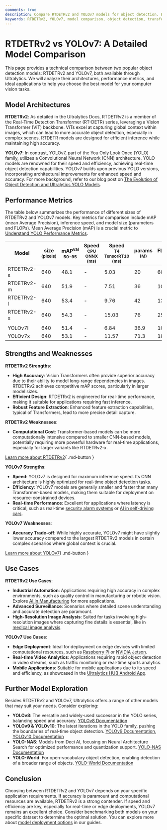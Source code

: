 ```yaml
---
comments: true
description: Compare RTDETRv2 and YOLOv7 models for object detection. Explore architecture, performance metrics, use cases, and find the best fit for your tasks.
keywords: RTDETRv2, YOLOv7, model comparison, object detection, transformer models, CNN models, real-time inference, Ultralytics, computer vision
---
```


# RTDETRv2 vs YOLOv7: A Detailed Model Comparison

<script async src="https://cdn.jsdelivr.net/npm/chart.js"></script>
<script defer src="../../javascript/benchmark.js"></script>

<canvas id="modelComparisonChart" width="1024" height="400" active-models='["RTDETRv2", "YOLOv7"]'></canvas>

This page provides a technical comparison between two popular object detection models: RTDETRv2 and YOLOv7, both available through Ultralytics. We will analyze their architectures, performance metrics, and ideal applications to help you choose the best model for your computer vision tasks.

## Model Architectures

**RTDETRv2**: As detailed in the Ultralytics Docs, RTDETRv2 is a member of the Real-Time Detection Transformer (RT-DETR) series, leveraging a Vision Transformer (ViT) backbone. ViTs excel at capturing global context within images, which can lead to more accurate object detection, especially in complex scenes. RTDETR models are designed for efficient inference while maintaining high accuracy.

**YOLOv7**: In contrast, YOLOv7, part of the You Only Look Once (YOLO) family, utilizes a Convolutional Neural Network (CNN) architecture. YOLO models are renowned for their speed and efficiency, achieving real-time object detection capabilities. YOLOv7 builds upon previous YOLO versions, incorporating architectural improvements for enhanced speed and accuracy. For more background, refer to our blog post on [The Evolution of Object Detection and Ultralytics YOLO Models](https://www.ultralytics.com/blog/the-evolution-of-object-detection-and-ultralytics-yolo-models).

## Performance Metrics

The table below summarizes the performance of different sizes of RTDETRv2 and YOLOv7 models. Key metrics for comparison include mAP (mean Average Precision), inference speed, and model size (parameters and FLOPs). Mean Average Precision (mAP) is a crucial metric to [Understand YOLO Performance Metrics](https://docs.ultralytics.com/guides/yolo-performance-metrics/).

| Model      | size<br><sup>(pixels) | mAP<sup>val<br>50-95 | Speed<br><sup>CPU ONNX<br>(ms) | Speed<br><sup>T4 TensorRT10<br>(ms) | params<br><sup>(M) | FLOPs<br><sup>(B) |
| ---------- | --------------------- | -------------------- | ------------------------------ | ----------------------------------- | ------------------ | ----------------- |
| RTDETRv2-s | 640                   | 48.1                 | -                              | 5.03                                | 20                 | 60                |
| RTDETRv2-m | 640                   | 51.9                 | -                              | 7.51                                | 36                 | 100               |
| RTDETRv2-l | 640                   | 53.4                 | -                              | 9.76                                | 42                 | 136               |
| RTDETRv2-x | 640                   | 54.3                 | -                              | 15.03                               | 76                 | 259               |
|            |                       |                      |                                |                                     |                    |                   |
| YOLOv7l    | 640                   | 51.4                 | -                              | 6.84                                | 36.9               | 104.7             |
| YOLOv7x    | 640                   | 53.1                 | -                              | 11.57                               | 71.3               | 189.9             |

## Strengths and Weaknesses

**RTDETRv2 Strengths**:

- **High Accuracy**: Vision Transformers often provide superior accuracy due to their ability to model long-range dependencies in images. RTDETRv2 achieves competitive mAP scores, particularly in larger model sizes.
- **Efficient Design**: RTDETRv2 is engineered for real-time performance, making it suitable for applications requiring fast inference.
- **Robust Feature Extraction**: Enhanced feature extraction capabilities, typical of Transformers, lead to more precise detail capture.

**RTDETRv2 Weaknesses**:

- **Computational Cost**: Transformer-based models can be more computationally intensive compared to smaller CNN-based models, potentially requiring more powerful hardware for real-time applications, especially for larger variants like RTDETRv2-x.

[Learn more about RTDETRv2](https://docs.ultralytics.com/models/rtdetr/){ .md-button }

**YOLOv7 Strengths**:

- **Speed**: YOLOv7 is designed for maximum inference speed. Its CNN architecture is highly optimized for real-time object detection tasks.
- **Efficiency**: YOLOv7 models are generally smaller and faster than many Transformer-based models, making them suitable for deployment on resource-constrained devices.
- **Real-time Performance**: Excellent for applications where latency is critical, such as real-time [security alarm systems](https://docs.ultralytics.com/guides/security-alarm-system/) or [AI in self-driving cars](https://www.ultralytics.com/solutions/ai-in-self-driving).

**YOLOv7 Weaknesses**:

- **Accuracy Trade-off**: While highly accurate, YOLOv7 might have slightly lower accuracy compared to the largest RTDETRv2 models in certain complex scenarios where global context is crucial.

[Learn more about YOLOv7](https://docs.ultralytics.com/models/yolov7/){ .md-button }

## Use Cases

**RTDETRv2 Use Cases**:

- **Industrial Automation**: Applications requiring high accuracy in complex environments, such as quality control in manufacturing or robotic vision. Explore [AI in Manufacturing](https://www.ultralytics.com/solutions/ai-in-manufacturing) for more applications.
- **Advanced Surveillance**: Scenarios where detailed scene understanding and accurate detection are paramount.
- **High-Resolution Image Analysis**: Suited for tasks involving high-resolution images where capturing fine details is essential, like in [medical image analysis](https://www.ultralytics.com/glossary/medical-image-analysis).

**YOLOv7 Use Cases**:

- **Edge Deployment**: Ideal for deployment on edge devices with limited computational resources, such as [Raspberry Pi](https://docs.ultralytics.com/guides/raspberry-pi/) or [NVIDIA Jetson](https://docs.ultralytics.com/guides/nvidia-jetson/).
- **Real-time Video Analytics**: Applications requiring rapid object detection in video streams, such as traffic monitoring or real-time sports analytics.
- **Mobile Applications**: Suitable for mobile applications due to its speed and efficiency, as showcased in the [Ultralytics HUB Android App](https://docs.ultralytics.com/hub/app/android/).

## Further Model Exploration

Besides RTDETRv2 and YOLOv7, Ultralytics offers a range of other models that may suit your needs. Consider exploring:

- **YOLOv8**: The versatile and widely-used successor in the YOLO series, balancing speed and accuracy. [YOLOv8 Documentation](https://docs.ultralytics.com/models/yolov8/)
- **YOLOv9 & YOLOv10**: The latest iterations in the YOLO family, pushing the boundaries of real-time object detection. [YOLOv9 Documentation](https://docs.ultralytics.com/models/yolov9/), [YOLOv10 Documentation](https://docs.ultralytics.com/models/yolov10/)
- **YOLO-NAS**: Models from Deci AI, focusing on Neural Architecture Search for optimized performance and quantization support. [YOLO-NAS Documentation](https://docs.ultralytics.com/models/yolo-nas/)
- **YOLO-World**: For open-vocabulary object detection, enabling detection of a broader range of objects. [YOLO-World Documentation](https://docs.ultralytics.com/models/yolo-world/)

## Conclusion

Choosing between RTDETRv2 and YOLOv7 depends on your specific application requirements. If accuracy is paramount and computational resources are available, RTDETRv2 is a strong contender. If speed and efficiency are key, especially for real-time or edge deployments, YOLOv7 remains an excellent choice. Consider benchmarking both models on your specific dataset to determine the optimal solution. You can explore more about [model deployment options](https://docs.ultralytics.com/guides/model-deployment-options/) in our guides.
